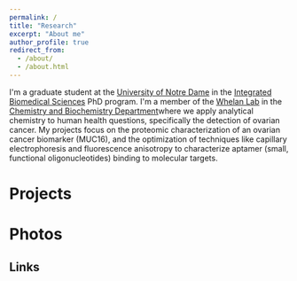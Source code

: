 ```yaml
---
permalink: /
title: "Research"
excerpt: "About me"
author_profile: true
redirect_from: 
  - /about/
  - /about.html
---
```


I'm a graduate student at the [University of Notre Dame](https://www.nd.edu/) in the [Integrated Biomedical Sciences](https://ibms.nd.edu/) PhD program. I'm a member of the [Whelan Lab](https://whelanlabnd.weebly.com/) in the [Chemistry and Biochemistry Department](https://chemistry.nd.edu/)where we apply analytical chemistry to human health questions, specifically the detection of ovarian cancer. My projects focus on the proteomic characterization of an ovarian cancer biomarker (MUC16), and the optimization of techniques like capillary electrophoresis and fluorescence anisotropy to characterize aptamer (small, functional oligonucleotides) binding to molecular targets.

Projects
======

Photos
======

Links
------

